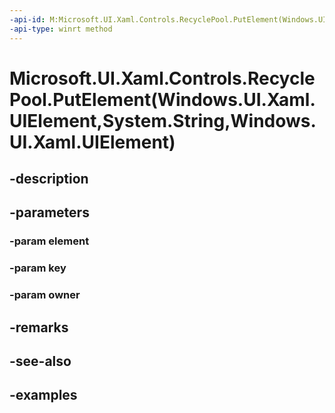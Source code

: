 ```yaml
---
-api-id: M:Microsoft.UI.Xaml.Controls.RecyclePool.PutElement(Windows.UI.Xaml.UIElement,System.String,Windows.UI.Xaml.UIElement)
-api-type: winrt method
---
```


# Microsoft.UI.Xaml.Controls.RecyclePool.PutElement(Windows.UI.Xaml.UIElement,System.String,Windows.UI.Xaml.UIElement)

<!--
public void PutElement (Windows.UI.Xaml.UIElement element, string key, Windows.UI.Xaml.UIElement owner);
-->


## -description

## -parameters

### -param element

### -param key

### -param owner

## -remarks

## -see-also

## -examples


